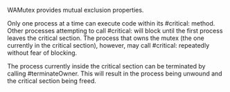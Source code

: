 WAMutex provides mutual exclusion properties.

Only one process at a time can execute code within its #critical: method. Other processes attempting to call #critical: will block until the first process leaves the critical section. The process that owns the mutex (the one currently in the critical section), however, may call #critical: repeatedly without fear of blocking.

The process currently inside the critical section can be terminated by calling #terminateOwner. This will result in the process being unwound and the critical section being freed.